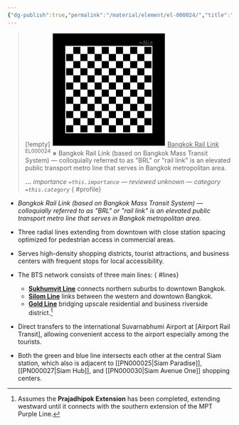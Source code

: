 ```yaml
---
{"dg-publish":true,"permalink":"/material/element/el-000024/","title":"Bangkok Rail Link","tags":["-element","-priority/minus"]}
---
```


>[!empty]
> ![RESOURCE/ASSET/OTHER/PlaceholderIcon.png|icon](/img/user/RESOURCE/ASSET/OTHER/PlaceholderIcon.png) <u class="title">Bangkok Rail Link</u> <sup class="title">EL000024</sup> <b class="title">×</b>
> Bangkok Rail Link (based on Bangkok Mass Transit System) — colloquially referred to as "BRL" or "rail link" is an elevated public transport metro line that serves in Bangkok metropolitan area.
> 
> <b>…</b>
> <i class="small">importance `=this.importance` — reviewed unknown — category `=this.category`</i>
{ #profile}


- *Bangkok Rail Link (based on Bangkok Mass Transit System) — colloquially referred to as "BRL" or "rail link" is an elevated public transport metro line that serves in Bangkok metropolitan area.*
- Three radial lines extending from downtown with close station spacing optimized for pedestrian access in commercial areas.
- Serves high-density shopping districts, tourist attractions, and business centers with frequent stops for local accessibility.
- The BTS network consists of three main lines:
{ #lines}

	- **[Sukhumvit Line](https://en.wikipedia.org/wiki/Sukhumvit_Line)** connects northern suburbs to downtown Bangkok.
	- [**Silom Line**](https://en.wikipedia.org/wiki/Silom_Line) links between the western and downtown Bangkok.
	- **[Gold Line](https://en.wikipedia.org/wiki/Gold_Line_\(Bangkok\))** bridging upscale residential and business riverside district.[^1]
- Direct transfers to the international Suvarnabhumi Airport at [Airport Rail Transit], allowing convenient access to the airport especially among the tourists.
- Both the green and blue line intersects each other at the central Siam station, which also is adjacent to [[PN000025\|Siam Paradise]], [[PN000027\|Siam Hub]], and [[PN000030\|Siam Avenue One]] shopping centers.

[^1]: Assumes the **Prajadhipok Extension** has been completed, extending westward until it connects with the southern extension of the MPT Purple Line.
